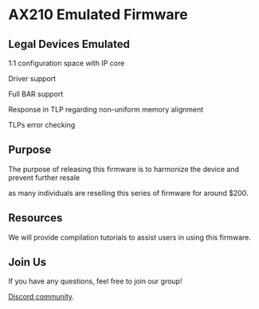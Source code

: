 # AX210 Emulated Firmware

## Legal Devices Emulated
1:1 configuration space with IP core

Driver support

Full BAR support

Response in TLP regarding non-uniform memory alignment

TLPs error checking

## Purpose
The purpose of releasing this firmware is to harmonize the device and prevent further resale

as many individuals are reselling this series of firmware for around $200.

## Resources
We will provide compilation tutorials to assist users in using this firmware.

## Join Us
If you have any questions, feel free to join our group!

[Discord community](https://discord.gg/xr4YF8cVx3).

